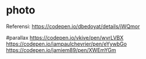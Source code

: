 # photo

Referensi:
https://codepen.io/dbedoyat/details/jWQmor

#parallax
https://codepen.io/vkive/pen/wvrLVBX 
https://codepen.io/iampaulchevrier/pen/eYywbGo
https://codepen.io/jamiem89/pen/XWEmYGm
